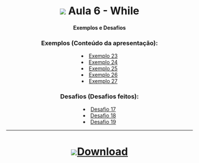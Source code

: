 <h1 align="center">
    <img src="https://img.icons8.com/ios-filled/32/343a40/javascript.png"> Aula 6 - While 
</h1>

<div align="center">

#### Exemplos e Desafios


### Exemplos (Conteúdo da apresentação):
<div>
    <li><a href="https://renansn.github.io/Aulas-de-JavaScript/6%20-%20While/Conte%C3%BAdo%20apresenta%C3%A7%C3%A3o/Ex23.html">Exemplo 23</a></li>
    <li><a href="https://renansn.github.io/Aulas-de-JavaScript/6%20-%20While/Conte%C3%BAdo%20apresenta%C3%A7%C3%A3o/Ex24.html">Exemplo 24</a></li>
    <li><a href="https://renansn.github.io/Aulas-de-JavaScript/6%20-%20While/Conte%C3%BAdo%20apresenta%C3%A7%C3%A3o/Ex25.html">Exemplo 25</a></li>
    <li><a href="https://renansn.github.io/Aulas-de-JavaScript/6%20-%20While/Conte%C3%BAdo%20apresenta%C3%A7%C3%A3o/Ex26.html">Exemplo 26</a></li>
    <li><a href="https://renansn.github.io/Aulas-de-JavaScript/6%20-%20While/Conte%C3%BAdo%20apresenta%C3%A7%C3%A3o/Ex27.html">Exemplo 27</a></li>
</div>


### Desafios (Desafios feitos):
<div>
    <li><a href="https://renansn.github.io/Aulas-de-JavaScript/6%20-%20While/Desafios%20feitos/Desafio17.html">Desafio 17</a></li>
    <li><a href="https://renansn.github.io/Aulas-de-JavaScript/6%20-%20While/Desafios%20feitos/Desafio18.html">Desafio 18</a></li>
    <li><a href="https://renansn.github.io/Aulas-de-JavaScript/6%20-%20While/Desafios%20feitos/Desafio19.html">Desafio 19</a></li>
</div>


<div>

<hr>

<h1 align="center">
    <a href="https://github.com/RenanSN/Aulas-de-JavaScript/releases/download/Aula-6/6.-.While.rar"><img src="https://img.icons8.com/wired/34/000000/downloads-folder.png">Download</a>  
</h1>

